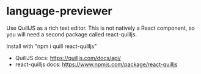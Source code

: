 # language-previewer


Use QuillJS as a rich text editor. This is not natively a React component, so you will need a second package called react-quilljs.

Install with "npm i quill react-quilljs"

* QuillJS docs: https://quilljs.com/docs/api/
* react-quilljs docs: https://www.npmjs.com/package/react-quilljs
